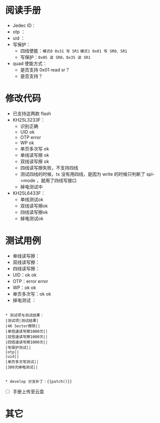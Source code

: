 
# 阅读手册

- Jedec ID：
- otp ：
- uid ：
- 写保护：
	-  四线使能：`模式0 0x31 写 SR1` `模式1 0x01 写 SR0、SR1`
	- 写保护：`0x05 读 SR0，0x35 读 SR1`
- quad 使能方式：
	- 是否支持 0x01 read sr？
	- 是否支持？




# 修改代码
- 已支持这两款 flash
- KH25L3233F：
	- 识别正确
	- UID ok
	- OTP error
	- WP ok
	- 单页多次写 ok
	- 单线读写擦 ok
	- 双线读写擦 ok
	- 四线读写擦失败，不支持四线
	- 测试四线的时候，tx 没有用四线，是因为 write 的时候只判断了 spi->mode ，就用了四线写接口
	- 掉电测试中
- KH25L6433F：
	- 单线测试ok
	- 双线读写擦ok
	- 四线读写擦ok
	- 掉电测试ok


# 测试用例 
- 单线读写擦：
- 双线读写擦：
- 四线读写擦：
- UID：ok ok
- OTP：error error
- WP：ok ok
- 单页多次写：ok  ok
- 掉电测试 ：

```

* 测试项与测试结果：
|测试项|测试结果|
|4K Sector擦除||
|单倍速读写擦1000次||
|双倍速读写擦1000次||
|四倍速读写擦1000次||
|写保护测试||
|otp||
|uid||
|单页多次写测试||
|300次掉电测试||


* develop 分支补丁：{{patch()}}
```

- [ ] 手册上传至云盘

# 其它 